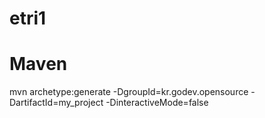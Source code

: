 # etri1

# Maven
mvn archetype:generate -DgroupId=kr.godev.opensource -DartifactId=my_project -DinteractiveMode=false
